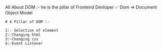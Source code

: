 All About DOM :- 
     he is the pillar of Frontend Devloper ✅
Dom => Document Object Model

    # 4 Pillar of DOM :-

    1:- Selection of element
    2:-Changing html
    3:-Changing css
    4:-Event Listener